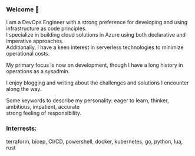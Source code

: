### Welcome 👋  

I am a DevOps Engineer with a strong preference for developing and using infrastructure as code principles.  
I specialize in building cloud solutions in Azure using both declarative and imperative approaches.  
Additionally, I have a keen interest in serverless technologies to minimize operational costs.  

My primary focus is now on development, though I have a long history in operations as a sysadmin.

I enjoy blogging and writing about the challenges and solutions I encounter along the way.  

Some keywords to describe my personality: eager to learn, thinker, ambitious, impatient, accurate  
strong feeling of responsibility.  

### Interrests:
terraform, bicep, CI/CD, powershell, docker, kubernetes, go, python, lua, rust
